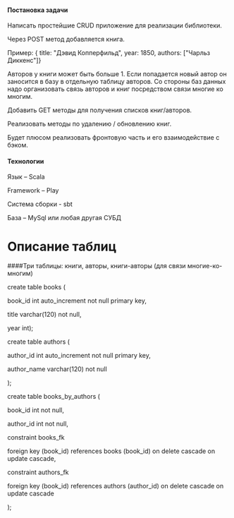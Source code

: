 #### Постановка задачи

Написать простейшие CRUD приложение для реализации библиотеки.

Через POST метод добавляется книга.

Пример: { title: "Дэвид Копперфильд", year: 1850, authors: ["Чарльз Диккенс"]}

Авторов у книги может быть больше 1. Если попадается новый автор он заносится в базу в отдельную таблицу авторов. Со стороны баз данных надо организовать связь авторов и книг посредством связи многие ко многим.

Добавить GET методы для получения списков книг/авторов.

Реализовать методы по удалению / обновлению книг.

Будет плюсом реализовать фронтовую часть и его взаимодействие с бэком.

#### Технологии

Язык – Scala

Framework – Play

Система сборки - sbt

База – MySql или любая другая СУБД



# Описание таблиц

####Три таблицы: книги, авторы, книги-авторы (для связи многие-ко-многим)


create table books (

book_id int auto_increment not null primary key, 

title varchar(120) not null,

year int);


create table authors (

author_id int auto_increment not null primary key,

author_name varchar(120) not null

);


create table books_by_authors (

book_id int not null,

author_id int not null,

constraint books_fk

foreign key (book_id) references books (book_id) on delete cascade on update cascade,

constraint authors_fk

foreign key (book_id) references authors (author_id) on delete cascade on update cascade

);
